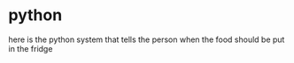 # python
here is the python system that tells the person when the food should be  put in the fridge
